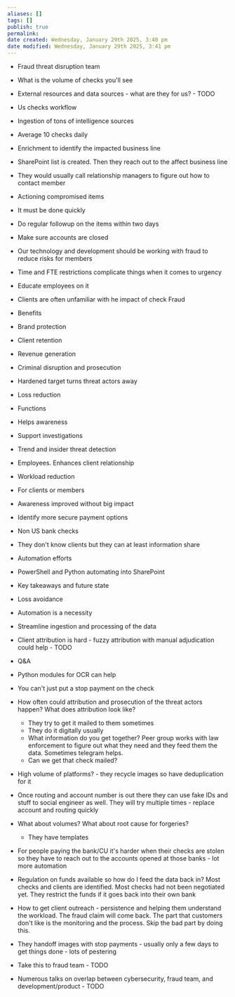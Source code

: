 ```yaml
---
aliases: []
tags: []
publish: true
permalink:
date created: Wednesday, January 29th 2025, 3:40 pm
date modified: Wednesday, January 29th 2025, 3:41 pm
---
```


- Fraud threat disruption team
- What is the volume of checks you'll see
- External resources and data sources - what are they for us? - TODO

- Us checks workflow
- Ingestion of tons of intelligence sources
- Average 10 checks daily
- Enrichment to identify the impacted business line
- SharePoint list is created. Then they reach out to the affect business line
- They would usually call relationship managers to figure out how to contact member

- Actioning compromised items
- It must be done quickly
- Do regular followup on the items within two days
- Make sure accounts are closed
- Our technology and development should be working with fraud to reduce risks for members

- Time and FTE restrictions complicate things when it comes to urgency
- Educate employees on it
- Clients are often unfamiliar with he impact of check Fraud

- Benefits
- Brand protection
- Client retention
- Revenue generation
- Criminal disruption and prosecution
- Hardened target turns threat actors away
- Loss reduction

- Functions
- Helps awareness
- Support investigations
- Trend and insider threat detection

- Employees. Enhances client relationship
- Workload reduction

- For clients or members
- Awareness improved without big impact
- Identify more secure payment options

- Non US bank checks
- They don't know clients but they can at least information share

- Automation efforts
- PowerShell and Python automating into SharePoint

- Key takeaways and future state
- Loss avoidance
- Automation is a necessity
- Streamline ingestion and processing of the data
- Client attribution is hard - fuzzy attribution with manual adjudication could help - TODO

- Q&A
- Python modules for OCR can help
- You can't just put a stop payment on the check
- How often could attribution and prosecution of the threat actors happen? What does attribution look like?
    - They try to get it mailed to them sometimes
    - They do it digitally usually
    - What information do you get together? Peer group works with law enforcement to figure out what they need and they feed them the data. Sometimes telegram helps.
    - Can we get that check mailed?
- High volume of platforms? - they recycle images so have deduplication for it
- Once routing and account number is out there they can use fake IDs and stuff to social engineer as well. They will try multiple times - replace account and routing quickly
- What about volumes? What about root cause for forgeries?
    - They have templates
- For people paying the bank/CU it's harder when their checks are stolen so they have to reach out to the accounts opened at those banks - lot more automation
- Regulation on funds available so how do I feed the data back in? Most checks and clients are identified. Most checks had not been negotiated yet. They restrict the funds if it goes back into their own bank
- How to get client outreach - persistence and helping them understand the workload. The fraud claim will come back. The part that customers don't like is the monitoring and the process. Skip the bad part by doing this.
- They handoff images with stop payments - usually only a few days to get things done - lots of pestering
- Take this to fraud team - TODO
- Numerous talks on overlap between cybersecurity, fraud team, and development/product - TODO
